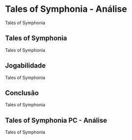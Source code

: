 ---
---

# Tales of Symphonia - Análise

Tales of Symphonia

## Tales of Symphonia

Tales of Symphonia

## Jogabilidade

Tales of Symphonia

## Conclusão

Tales of Symphonia

## Tales of Symphonia PC - Análise

Tales of Symphonia
